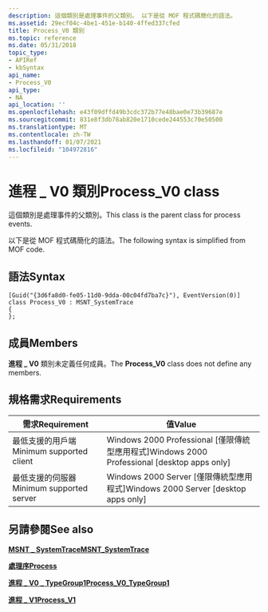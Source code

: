 ```yaml
---
description: 這個類別是處理事件的父類別。 以下是從 MOF 程式碼簡化的語法。
ms.assetid: 29ecf04c-4be1-451e-b140-4ffed337cfed
title: Process_V0 類別
ms.topic: reference
ms.date: 05/31/2018
topic_type:
- APIRef
- kbSyntax
api_name:
- Process_V0
api_type:
- NA
api_location: ''
ms.openlocfilehash: e43f09dffd49b3cdc372b77e48bae0e73b39687e
ms.sourcegitcommit: 831e8f3db78ab820e1710cede244553c70e50500
ms.translationtype: MT
ms.contentlocale: zh-TW
ms.lasthandoff: 01/07/2021
ms.locfileid: "104972816"
---
```

# <a name="process_v0-class"></a><span data-ttu-id="b773e-104">進程 \_ V0 類別</span><span class="sxs-lookup"><span data-stu-id="b773e-104">Process\_V0 class</span></span>

<span data-ttu-id="b773e-105">這個類別是處理事件的父類別。</span><span class="sxs-lookup"><span data-stu-id="b773e-105">This class is the parent class for process events.</span></span>

<span data-ttu-id="b773e-106">以下是從 MOF 程式碼簡化的語法。</span><span class="sxs-lookup"><span data-stu-id="b773e-106">The following syntax is simplified from MOF code.</span></span>

## <a name="syntax"></a><span data-ttu-id="b773e-107">語法</span><span class="sxs-lookup"><span data-stu-id="b773e-107">Syntax</span></span>

``` syntax
[Guid("{3d6fa8d0-fe05-11d0-9dda-00c04fd7ba7c}"), EventVersion(0)]
class Process_V0 : MSNT_SystemTrace
{
};
```

## <a name="members"></a><span data-ttu-id="b773e-108">成員</span><span class="sxs-lookup"><span data-stu-id="b773e-108">Members</span></span>

<span data-ttu-id="b773e-109">**進程 \_ V0** 類別未定義任何成員。</span><span class="sxs-lookup"><span data-stu-id="b773e-109">The **Process\_V0** class does not define any members.</span></span>

## <a name="requirements"></a><span data-ttu-id="b773e-110">規格需求</span><span class="sxs-lookup"><span data-stu-id="b773e-110">Requirements</span></span>



| <span data-ttu-id="b773e-111">需求</span><span class="sxs-lookup"><span data-stu-id="b773e-111">Requirement</span></span> | <span data-ttu-id="b773e-112">值</span><span class="sxs-lookup"><span data-stu-id="b773e-112">Value</span></span> |
|-------------------------------------|------------------------------------------------------------|
| <span data-ttu-id="b773e-113">最低支援的用戶端</span><span class="sxs-lookup"><span data-stu-id="b773e-113">Minimum supported client</span></span><br/> | <span data-ttu-id="b773e-114">Windows 2000 Professional \[僅限傳統型應用程式\]</span><span class="sxs-lookup"><span data-stu-id="b773e-114">Windows 2000 Professional \[desktop apps only\]</span></span><br/> |
| <span data-ttu-id="b773e-115">最低支援的伺服器</span><span class="sxs-lookup"><span data-stu-id="b773e-115">Minimum supported server</span></span><br/> | <span data-ttu-id="b773e-116">Windows 2000 Server \[僅限傳統型應用程式\]</span><span class="sxs-lookup"><span data-stu-id="b773e-116">Windows 2000 Server \[desktop apps only\]</span></span><br/>       |



## <a name="see-also"></a><span data-ttu-id="b773e-117">另請參閱</span><span class="sxs-lookup"><span data-stu-id="b773e-117">See also</span></span>

<dl> <dt>

[<span data-ttu-id="b773e-118">**MSNT \_ SystemTrace**</span><span class="sxs-lookup"><span data-stu-id="b773e-118">**MSNT\_SystemTrace**</span></span>](msnt-systemtrace.md)
</dt> <dt>

[<span data-ttu-id="b773e-119">**處理序**</span><span class="sxs-lookup"><span data-stu-id="b773e-119">**Process**</span></span>](process.md)
</dt> <dt>

[<span data-ttu-id="b773e-120">**進程 \_ V0 \_ TypeGroup1**</span><span class="sxs-lookup"><span data-stu-id="b773e-120">**Process\_V0\_TypeGroup1**</span></span>](process-v0-typegroup1.md)
</dt> <dt>

[<span data-ttu-id="b773e-121">**進程 \_ V1**</span><span class="sxs-lookup"><span data-stu-id="b773e-121">**Process\_V1**</span></span>](process-v1.md)
</dt> </dl>

 

 




